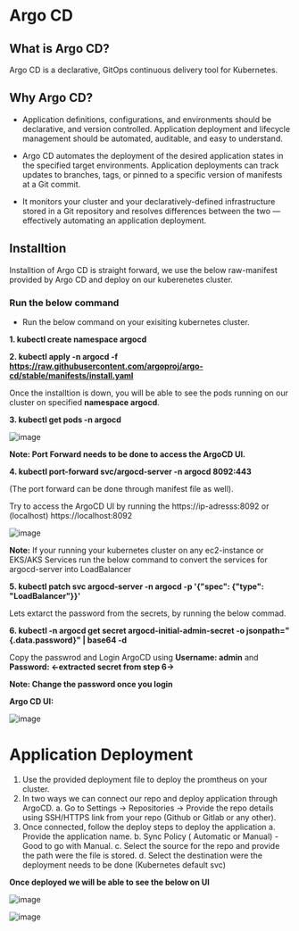 # Argo CD

## What is Argo CD?
Argo CD is a declarative, GitOps continuous delivery tool for Kubernetes.

## Why Argo CD?
- Application definitions, configurations, and environments should be declarative, and version controlled. Application deployment and lifecycle management should be automated, auditable, and easy to understand.

- Argo CD automates the deployment of the desired application states in the specified target environments. Application deployments can track updates to branches, tags, or pinned to a specific version of manifests at a Git commit.

- It monitors your cluster and your declaratively-defined infrastructure stored in a Git repository and resolves differences between the two — effectively automating an application deployment. 

## Installtion

Installtion of Argo CD is straight forward, we use the below raw-manifest provided by Argo CD and deploy on our kuberenetes cluster.

### Run the below command

- Run the below command on your exisiting kubernetes cluster.

**1. kubectl create namespace argocd**

**2. kubectl apply -n argocd -f https://raw.githubusercontent.com/argoproj/argo-cd/stable/manifests/install.yaml**


Once the installtion is down, you will be able to see the pods running on our cluster on specified **namespace argocd**.

**3. kubectl get pods -n argocd**

![image](https://user-images.githubusercontent.com/113592437/221434779-632852c9-c9f0-4c4c-ad5b-aad0d323e28e.png)

**Note: Port Forward needs to be done to access the ArgoCD UI.**

**4. kubectl port-forward svc/argocd-server -n argocd 8092:443** 

(The port forward can be done through manifest file as well).

Try to access the ArgoCD UI by running the https://ip-adresss:8092 or (localhost) https://localhost:8092

![image](https://user-images.githubusercontent.com/113592437/221435255-4b8517b3-b33f-4b34-b479-ad2f6905b53a.png)
 
**Note:** If your running your kubernetes cluster on any ec2-instance or EKS/AKS Services run the below command to convert the services for argocd-server into LoadBalancer

**5. kubectl patch svc argocd-server -n argocd -p '{"spec": {"type": "LoadBalancer"}}'** 

Lets extarct the password from the secrets, by running the below commad. 

**6. kubectl -n argocd get secret argocd-initial-admin-secret -o jsonpath="{.data.password}" | base64 -d**

Copy the passwrod and Login ArgoCD using **Username: admin** and **Password: <-extracted secret from step 6->**

**Note: Change the password once you login**

**Argo CD UI:**

![image](https://user-images.githubusercontent.com/113592437/221435876-60fb48f1-7584-48f8-b450-4141e1fbcd5b.png)

# Application Deployment 

1. Use the provided deployment file to deploy the promtheus on your cluster.
2. In two ways we can connect our repo and deploy application through ArgoCD.
   a. Go to Settings -> Repositories -> Provide the repo details using SSH/HTTPS link from your repo (Github or Gitlab or any other).
3. Once connected, follow the deploy steps to deploy the application
   a. Provide the application name.
   b. Sync Policy ( Automatic or Manual) - Good to go with Manual.
   c. Select the source for the repo and provide the path were the file is stored. 
   d. Select the destination were the deployment needs to be done (Kubernetes default svc)
   
**Once deployed we will be able to see the below on UI**

![image](https://user-images.githubusercontent.com/113592437/221435824-5674f5e7-e934-4978-9d5e-c9b0727fbc04.png)



![image](https://user-images.githubusercontent.com/113592437/221435815-8f4f7984-1987-42c1-979e-87af5935d326.png)

